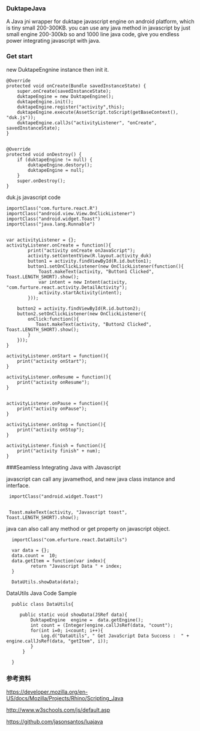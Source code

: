 ### DuktapeJava
A Java jni wrapper for duktape javascript engine on android platform, which is tiny small 200-300KB. you can use any java method in javascript by just small engine 200-300kb so and 1000 line java code, give you endless power integrating  javascript with java. 

### Get start

new DuktapeEngnine instance then init it.

    @Override
	protected void onCreate(Bundle savedInstanceState) {
		super.onCreate(savedInstanceState);
		duktapeEngine = new DuktapeEngine();
		duktapeEngine.init();
		duktapeEngine.register("activity",this);
		duktapeEngine.execute(AssetScript.toScript(getBaseContext(), "duk.js"));
		duktapeEngine.callJs("activityListener", "onCreate", savedInstanceState);
	} 
    
    
    @Override
	protected void onDestroy() {
		if (duktapeEngine != null) {
			duktapeEngine.destory();
			duktapeEngine = null;
		}
		super.onDestroy();
	}
	

duk.js javascript code

    importClass("com.furture.react.R")
	importClass("android.view.View.OnClickListener")
	importClass("android.widget.Toast")
	importClass("java.lang.Runnable")
	
	
	var activityListener = {};
	activityListener.onCreate = function(){
			print("activity onCreate onJavaScript");
			activity.setContentView(R.layout.activity_duk)
			button1 = activity.findViewById(R.id.button1);
			button1.setOnClickListener(new OnClickListener(function(){
				Toast.makeText(activity, "Button1 Clicked", Toast.LENGTH_SHORT).show();
				var intent = new Intent(activity, "com.furture.react.activity.DetailActivity");
				activity.startActivity(intent);
			}));
		
		button2 = activity.findViewById(R.id.button2);
		button2.setOnClickListener(new OnClickListener({
			onClick:function(){ 
			   Toast.makeText(activity, "Button2 Clicked", Toast.LENGTH_SHORT).show();
			}
		}));
    }

	activityListener.onStart = function(){ 
		print("activity onStart");
	}
	
	activityListener.onResume = function(){ 
		print("activity onResume");
	}
	
	
	activityListener.onPause = function(){ 
		print("activity onPause");
	}
	
	activityListener.onStop = function(){
		print("activity onStop");
	}
	
	activityListener.finish = function(){
		print("activity finish" + num);
	}

###Seamless Integrating Java with Javascript
 
 javascript can call any javamethod, and new java class instance and interface. 
 
 
     importClass("android.widget.Toast")
     
     
     Toast.makeText(activity, "Javascript toast", Toast.LENGTH_SHORT).show();


java can also call any method or get property on javascript object.


      importClass("com.efurture.react.DataUtils")
      
      var data = {};
      data.count =  10;
      data.getItem = function(var index){
             return "Javascript Data " + index;
      }
      
      DataUtils.showData(data);
      
 DataUtils Java Code Sample   
   
      public class DataUtils{
      
         public static void showData(JSRef data){
             DuktapeEngine  engine =  data.getEngine();
             int count = (Integer)engine.callJsRef(data, "count");
             for(int i=0; i<count; i++){
                 Log.d("DataUtils", " Get JavaScript Data Success :  " + engine.callJsRef(data, "getItem", i));
             }
          }
      
      }   

### 参考资料

<a href="https://developer.mozilla.org/en-US/docs/Mozilla/Projects/Rhino/Scripting_Java">https://developer.mozilla.org/en-US/docs/Mozilla/Projects/Rhino/Scripting_Java</a>

<a href="http://www.w3schools.com/js/default.asp">http://www.w3schools.com/js/default.asp</a>


<a href="https://github.com/jasonsantos/luajava">https://github.com/jasonsantos/luajava</a>
 






    